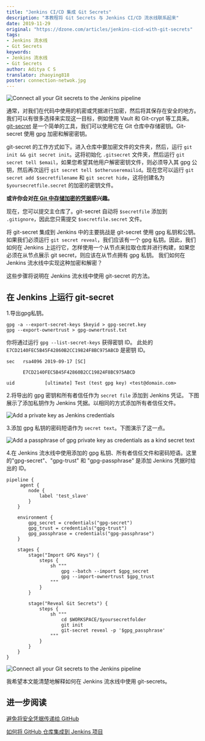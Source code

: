 ```yaml
---
title: "Jenkins CI/CD 集成 Git Secrets"
description: "本教程将 Git Secrets 与 Jenkins CI/CD 流水线联系起来"
date: 2019-11-29
original: "https://dzone.com/articles/jenkins-cicd-with-git-secrets"
tags:
- Jenkins 流水线
- Git Secrets
keywords:
- Jenkins 流水线
- Git Secrets
author: Aditya C S 
translator: zhaoying818
poster: connection-netwok.jpg
---
```


![Connect all your Git secrets to the Jenkins pipeline](connection-netwok.jpg)

通常，对我们在代码中使用的机密或凭据进行加密，然后将其保存在安全的地方。我们可以有很多选择来实现这一目标，例如使用 Vault 和 Git-crypt 等工具来。[git-secret](https://git-secret.io/) 是一个简单的工具，我们可以使用它在 Git 仓库中存储密钥。Git-secret 使用 gpg 加密和解密密钥。

git-secret 的工作方式如下。进入仓库中要加密文件的文件夹，然后，运行 `git init && git secret init`。这将初始化 `.gitsecret` 文件夹，然后运行 `git secret tell $email`，如果您希望其他用户解密密钥文件，则必须导入其 gpg 公钥，然后再次运行 `git secret tell $otheruseremailid`。现在您可以运行 `git secret add $secretfilename` 和 `git secret hide`，这将创建名为 `$yoursecretfile.secret` 的加密的密钥文件。

**或许你会对[在 Git 中存储加密的凭据](https://dzone.com/articles/storing-encrypted-credentials-in-git)感兴趣。**

现在，您可以提交主仓库了。git-secret 自动将 `$secretfile` 添加到 `.gitignore`，因此您只需提交 `$secretfile.secret` 文件。
 
将 git-secret 集成到 Jenkins 中的主要挑战是 git-secret 使用 gpg 私钥和公钥。如果我们必须运行 `git secret reveal`，我们应该有一个 gpg 私钥。因此，我们如何在 Jenkins 上运行它，怎样使用一个从节点来拉取仓库并进行构建，如果您必须在从节点展示 git secret，则应该在从节点拥有 gpg 私钥。 我们如何在 Jenkins 流水线中实现这种加密和解密？

这些步骤将说明在 Jenkins 流水线中使用 git-secret 的方法。

## 在 Jenkins 上运行 git-secret

1.导出gpg私钥。

```
gpg -a --export-secret-keys $keyid > gpg-secret.key
gpg --export-ownertrust > gpg-ownertrust.txt
```
你将通过运行 `gpg --list-secret-keys` 获得密钥 ID。
此处的 `E7CD2140FEC5B45F42860B2CC19824F8BC975ABCD` 是密钥 ID。
```
sec   rsa4096 2019-09-17 [SC]

      E7CD2140FEC5B45F42860B2CC19824F8BC975ABCD

uid           [ultimate] Test (test gpg key) <test@domain.com>
```

2.将导出的 gpg 密钥和所有者信任作为 `secret file` 添加到 Jenkins 凭证。 下图展示了添加私钥作为 Jenkins 凭据。以相同的方式添加所有者信任文件。

![Add a private key as Jenkins credentials](secret-file.png)

3.添加 gpg 私钥的密码短语作为 `secret text`。下图演示了这一点。

![Add a passphrase of gpg private key as credentials as a kind secret text](secret-text.png)

4.在 Jenkins 流水线中使用添加的 gpg 私钥、所有者信任文件和密码短语。这里的"gpg-secret"、"gpg-trust" 和 "gpg-passphrase" 是添加 Jenkins 凭据时给出的 ID。

```
pipeline {
     agent { 
        node { 
            label 'test_slave' 
        } 
    }

    environment {
        gpg_secret = credentials("gpg-secret")
        gpg_trust = credentials("gpg-trust")
        gpg_passphrase = credentials("gpg-passphrase")
    }

    stages { 
        stage("Import GPG Keys") {
            steps {
                sh """
                    gpg --batch --import $gpg_secret
                    gpg --import-ownertrust $gpg_trust
                """
            }
        }

        stage("Reveal Git Secrets") {
            steps {
                sh """
                    cd $WORKSPACE/$yoursecretfolder
                    git init
                    git-secret reveal -p '$gpg_passphrase'
                """
            }
        }
    }
}

```

![Connect all your Git secrets to the Jenkins pipeline](small-connection-netwok.jpg)

我希望本文能清楚地解释如何在 Jenkins 流水线中使用 git-secrets。

## 进一步阅读

[避免将安全凭据传递给 GitHub ](https://dzone.com/articles/avoid-passing-security-credentials-to-github)

[如何将 GitHub 仓库集成到 Jenkins 项目](https://dzone.com/articles/how-to-integrate-your-github-repository-to-your-je)

